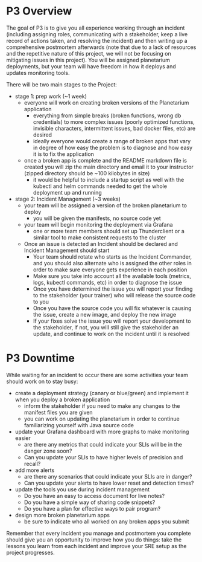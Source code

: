 # P3 Overview
The goal of P3 is to give you all experience working through an incident (including assigning roles, communicating with a stakeholder, keep a live record of actions taken, and resolving the incident) and then writing up a comprehensive postmortem afterwards (note that due to a lack of resources and the repetitive  nature of this project, we will not be focusing on mitigating issues in this project). You will be assigned planetarium deployments, but your team will have freedom in how it deploys and updates monitoring tools.

There will be two main stages to the Project:
- stage 1: prep work (~1 week)
    - everyone will work on creating broken versions of the Planetarium application
        - everything from simple breaks (broken functions, wrong db credentials) to more complex issues (poorly optimized functions, invisible characters, intermittent  issues, bad docker files, etc) are desired
        - ideally everyone would create a range of broken apps that vary in degree of how easy the problem is to diagnose and how easy it is to fix the application
    - once a broken app is complete and the README markdown file is created you will zip the main directory and email it to your instructor (zipped directory should be ~100 kilobytes in size)
        - it would be helpful to include a startup script as well with the kubectl and helm commands needed to get the whole deployment up and running
- stage 2: Incident Management (~3 weeks)
    - your team will be assigned a version of the broken planetarium to deploy
        - you will be given the manifests, no source code yet
    - your team will begin monitoring the deployment via Grafana
        - one or more team members should set up Thunderclient or a similar tool to make consistent requests to the cluster
    - Once an issue is detected an Incident should be declared and Incident Management should start
        - Your team should rotate who starts as the Incident Commander, and you should also alternate who is assigned the other roles in order to make sure everyone gets experience in each position
        - Make sure you take into account all the available tools (metrics, logs, kubectl commands, etc) in order to diagnose the issue
        - Once you have determined the issue you will report your finding to the stakeholder (your trainer) who will release the source code to you
        - Once you have the source code you will fix whatever is causing the issue, create a new image, and deploy the new image
        - If your fixes solve the issue you will report your development to the stakeholder, if not, you will still give the stakeholder an update, and continue to work on the incident until it is resolved

# P3 Downtime
While waiting for an incident to occur there are some activities your team should work on to stay busy:
- create a deployment strategy (canary or blue/green) and implement it when you deploy a broken application
    - inform the stakeholder if you need to make any changes to the manifest files you are given
    - you can work on updating the planetarium in order to continue familiarizing yourself with Java source code 
- update your Grafana dashboard with more graphs to make monitoring easier
    - are there any metrics that could indicate your SLIs will be in the danger zone soon?
    - Can you update your SLIs to have higher levels of precision and recall?
- add more alerts
    - are there any scenarios that could indicate your SLIs are in danger?
    - Can you update your alerts to have lower reset and detection times?
- update the tools you use during incident management
    - Do you have an easy to access document for live notes?
    - Do you have a simple way of sharing code snippets?
    - Do you have a plan for effective ways to pair program?
- design more broken planetarium apps
    - be sure to indicate who all worked on any broken apps you submit

Remember that every incident you manage and postmortem you complete should give you an opportunity to improve how you do things: take the lessons you learn from each incident and improve your SRE setup as the project progresses.
